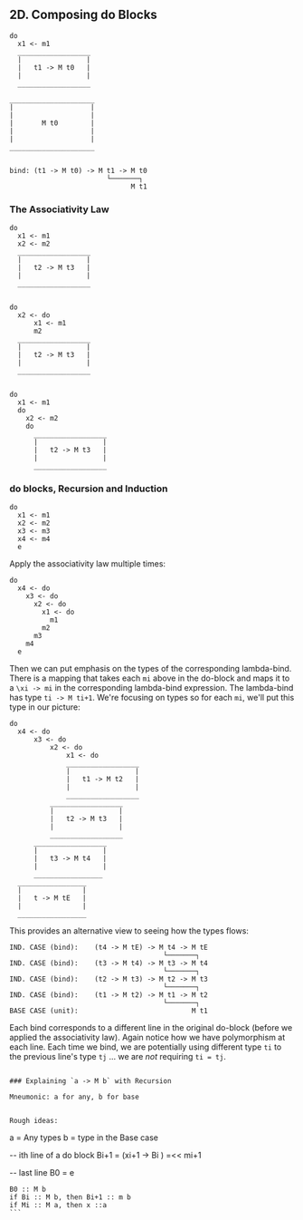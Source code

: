 ## 2D. Composing do Blocks

```
do
  x1 <- m1
  __________________
  |                |
  |   t1 -> M t0   |
  |                |
  __________________

_____________________
|                   |
|                   |
|       M t0        |
|                   |
|                   |
_____________________


bind: (t1 -> M t0) -> M t1 -> M t0
                        └───────┐
                              M t1
```




### The Associativity Law

```
do
  x1 <- m1
  x2 <- m2
  __________________
  |                |
  |   t2 -> M t3   |
  |                |
  __________________


do
  x2 <- do
      x1 <- m1
      m2
  __________________
  |                |
  |   t2 -> M t3   |
  |                |
  __________________


do
  x1 <- m1
  do
    x2 <- m2
    do
      __________________
      |                |
      |   t2 -> M t3   |
      |                |
      __________________
```


### do blocks, Recursion and Induction

```
do
  x1 <- m1
  x2 <- m2
  x3 <- m3
  x4 <- m4
  e
```


Apply the associativity law multiple times:

```
do
  x4 <- do
    x3 <- do
      x2 <- do
        x1 <- do
          m1
        m2
      m3
    m4
  e
```

Then we can put emphasis on the types of the corresponding lambda-bind.
There is a mapping that takes each `mi` above in the do-block and
maps it to a `\xi -> mi` in the corresponding lambda-bind expression.
The lambda-bind has type `ti -> M ti+1`.
We're focusing on types so for each `mi`, 
we'll put this type in our picture:

```
do
  x4 <- do
      x3 <- do
          x2 <- do
              x1 <- do
              __________________
              |                |
              |   t1 -> M t2   |
              |                |
              __________________
          __________________
          |                |
          |   t2 -> M t3   |
          |                |
          __________________
      __________________
      |                |
      |   t3 -> M t4   |
      |                |
      _________________
  _________________
  |               |
  |   t -> M tE   |
  |               |
  _________________
```


This provides an alternative view to seeing how the types flows:

```
IND. CASE (bind):    (t4 -> M tE) -> M t4 -> M tE
                                      └───────┐
IND. CASE (bind):    (t3 -> M t4) -> M t3 -> M t4
                                      └───────┐
IND. CASE (bind):    (t2 -> M t3) -> M t2 -> M t3
                                      └───────┐
IND. CASE (bind):    (t1 -> M t2) -> M t1 -> M t2
                                      └───────┐
BASE CASE (unit):                            M t1
```

Each bind corresponds to a different line in the original do-block (before we applied the associativity law).
Again notice how we have polymorphism at each line.
Each time we bind, we are potentially using different type `ti` to the previous line's type
`tj` ... we are *not* requiring `ti = tj`. 





```

### Explaining `a -> M b` with Recursion

Mneumonic: a for any, b for base

  
Rough ideas:
```

a = Any types
b = type in the Base case

-- ith line of a do block
Bi+1 = (xi+1 -> Bi ) =<< mi+1

-- last line
B0 = e
````
B0 :: M b
if Bi :: M b, then Bi+1 :: m b
if Mi :: M a, then x ::a 
```

